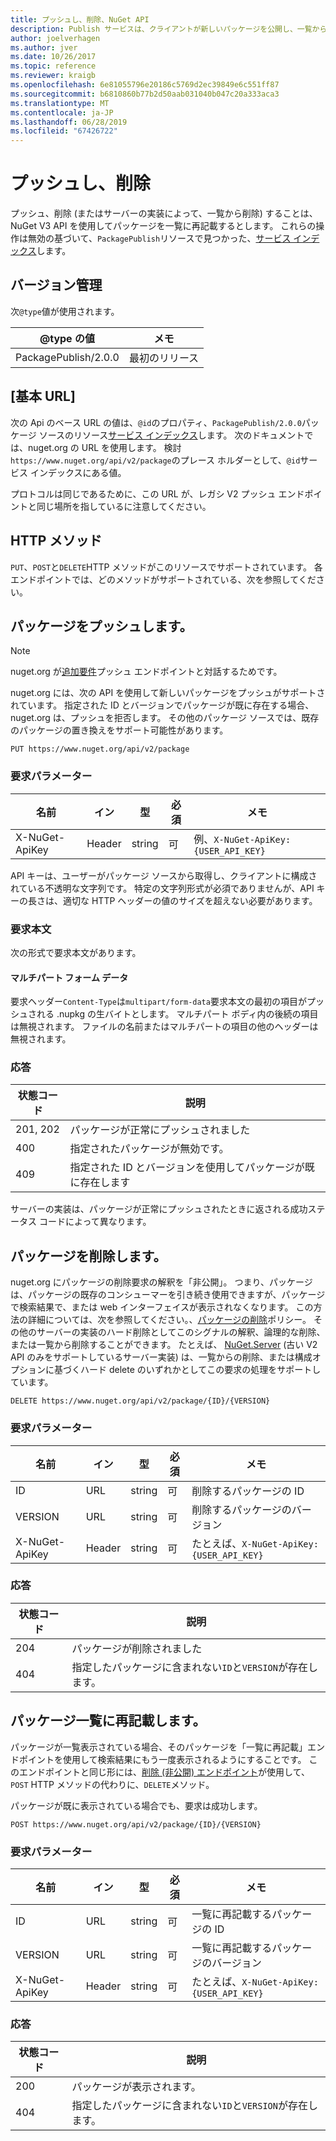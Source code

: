 ```yaml
---
title: プッシュし、削除、NuGet API
description: Publish サービスは、クライアントが新しいパッケージを公開し、一覧から削除または既存のパッケージを削除できます。
author: joelverhagen
ms.author: jver
ms.date: 10/26/2017
ms.topic: reference
ms.reviewer: kraigb
ms.openlocfilehash: 6e81055796e20186c5769d2ec39849e6c551ff87
ms.sourcegitcommit: b6810860b77b2d50aab031040b047c20a333aca3
ms.translationtype: MT
ms.contentlocale: ja-JP
ms.lasthandoff: 06/28/2019
ms.locfileid: "67426722"
---
```

# <a name="push-and-delete"></a>プッシュし、削除

プッシュ、削除 (またはサーバーの実装によって、一覧から削除) することは、NuGet V3 API を使用してパッケージを一覧に再記載するとします。 これらの操作は無効の基づいて、`PackagePublish`リソースで見つかった、[サービス インデックス](service-index.md)します。

## <a name="versioning"></a>バージョン管理

次`@type`値が使用されます。

@type の値          | メモ
-------------------- | -----
PackagePublish/2.0.0 | 最初のリリース

## <a name="base-url"></a>[基本 URL]

次の Api のベース URL の値は、`@id`のプロパティ、`PackagePublish/2.0.0`パッケージ ソースのリソース[サービス インデックス](service-index.md)します。 次のドキュメントでは、nuget.org の URL を使用します。 検討`https://www.nuget.org/api/v2/package`のプレース ホルダーとして、`@id`サービス インデックスにある値。

プロトコルは同じであるために、この URL が、レガシ V2 プッシュ エンドポイントと同じ場所を指しているに注意してください。

## <a name="http-methods"></a>HTTP メソッド

`PUT`、`POST`と`DELETE`HTTP メソッドがこのリソースでサポートされています。 各エンドポイントでは、どのメソッドがサポートされている、次を参照してください。

## <a name="push-a-package"></a>パッケージをプッシュします。

> [!Note]
> nuget.org が[追加要件](NuGet-Protocols.md)プッシュ エンドポイントと対話するためです。

nuget.org には、次の API を使用して新しいパッケージをプッシュがサポートされています。 指定された ID とバージョンでパッケージが既に存在する場合、nuget.org は、プッシュを拒否します。 その他のパッケージ ソースでは、既存のパッケージの置き換えをサポート可能性があります。

    PUT https://www.nuget.org/api/v2/package

### <a name="request-parameters"></a>要求パラメーター

名前           | イン     | 型   | 必須 | メモ
-------------- | ------ | ------ | -------- | -----
X-NuGet-ApiKey | Header | string | 可      | 例、`X-NuGet-ApiKey: {USER_API_KEY}`

API キーは、ユーザーがパッケージ ソースから取得し、クライアントに構成されている不透明な文字列です。 特定の文字列形式が必須でありませんが、API キーの長さは、適切な HTTP ヘッダーの値のサイズを超えない必要があります。

### <a name="request-body"></a>要求本文

次の形式で要求本文があります。

#### <a name="multipart-form-data"></a>マルチパート フォーム データ

要求ヘッダー`Content-Type`は`multipart/form-data`要求本文の最初の項目がプッシュされる .nupkg の生バイトとします。 マルチパート ボディ内の後続の項目は無視されます。 ファイルの名前またはマルチパートの項目の他のヘッダーは無視されます。

### <a name="response"></a>応答

状態コード | 説明
----------- | -------
201, 202    | パッケージが正常にプッシュされました
400         | 指定されたパッケージが無効です。
409         | 指定された ID とバージョンを使用してパッケージが既に存在します

サーバーの実装は、パッケージが正常にプッシュされたときに返される成功ステータス コードによって異なります。

## <a name="delete-a-package"></a>パッケージを削除します。

nuget.org にパッケージの削除要求の解釈を「非公開」。 つまり、パッケージは、パッケージの既存のコンシューマーを引き続き使用できますが、パッケージで検索結果で、または web インターフェイスが表示されなくなります。 この方法の詳細については、次を参照してください。、[パッケージの削除](../nuget-org/policies/deleting-packages.md)ポリシー。 その他のサーバーの実装のハード削除としてこのシグナルの解釈、論理的な削除、または一覧から削除することができます。 たとえば、 [NuGet.Server](https://www.nuget.org/packages/NuGet.Server) (古い V2 API のみをサポートしているサーバー実装) は、一覧からの削除、または構成オプションに基づくハード delete のいずれかとしてこの要求の処理をサポートしています。

    DELETE https://www.nuget.org/api/v2/package/{ID}/{VERSION}

### <a name="request-parameters"></a>要求パラメーター

名前           | イン     | 型   | 必須 | メモ
-------------- | ------ | ------ | -------- | -----
ID             | URL    | string | 可      | 削除するパッケージの ID
VERSION        | URL    | string | 可      | 削除するパッケージのバージョン
X-NuGet-ApiKey | Header | string | 可      | たとえば、`X-NuGet-ApiKey: {USER_API_KEY}`

### <a name="response"></a>応答

状態コード | 説明
----------- | -------
204         | パッケージが削除されました
404         | 指定したパッケージに含まれない`ID`と`VERSION`が存在します。

## <a name="relist-a-package"></a>パッケージ一覧に再記載します。

パッケージが一覧表示されている場合、そのパッケージを「一覧に再記載」エンドポイントを使用して検索結果にもう一度表示されるようにすることです。 このエンドポイントと同じ形には、[削除 (非公開) エンドポイント](#delete-a-package)が使用して、 `POST` HTTP メソッドの代わりに、`DELETE`メソッド。

パッケージが既に表示されている場合でも、要求は成功します。

    POST https://www.nuget.org/api/v2/package/{ID}/{VERSION}

### <a name="request-parameters"></a>要求パラメーター

名前           | イン     | 型   | 必須 | メモ
-------------- | ------ | ------ | -------- | -----
ID             | URL    | string | 可      | 一覧に再記載するパッケージの ID
VERSION        | URL    | string | 可      | 一覧に再記載するパッケージのバージョン
X-NuGet-ApiKey | Header | string | 可      | たとえば、`X-NuGet-ApiKey: {USER_API_KEY}`

### <a name="response"></a>応答

状態コード | 説明
----------- | -------
200         | パッケージが表示されます。
404         | 指定したパッケージに含まれない`ID`と`VERSION`が存在します。

